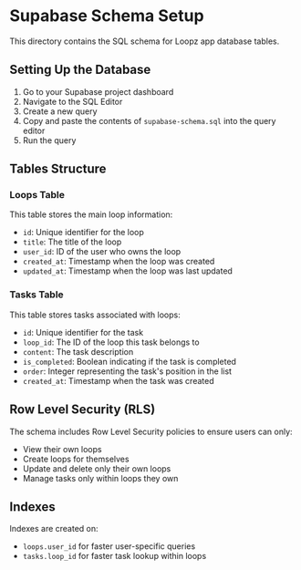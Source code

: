 # Supabase Schema Setup

This directory contains the SQL schema for Loopz app database tables.

## Setting Up the Database

1. Go to your Supabase project dashboard
2. Navigate to the SQL Editor
3. Create a new query
4. Copy and paste the contents of `supabase-schema.sql` into the query editor
5. Run the query

## Tables Structure

### Loops Table
This table stores the main loop information:
- `id`: Unique identifier for the loop
- `title`: The title of the loop
- `user_id`: ID of the user who owns the loop
- `created_at`: Timestamp when the loop was created
- `updated_at`: Timestamp when the loop was last updated

### Tasks Table
This table stores tasks associated with loops:
- `id`: Unique identifier for the task
- `loop_id`: The ID of the loop this task belongs to
- `content`: The task description
- `is_completed`: Boolean indicating if the task is completed
- `order`: Integer representing the task's position in the list
- `created_at`: Timestamp when the task was created

## Row Level Security (RLS)

The schema includes Row Level Security policies to ensure users can only:
- View their own loops
- Create loops for themselves
- Update and delete only their own loops
- Manage tasks only within loops they own

## Indexes

Indexes are created on:
- `loops.user_id` for faster user-specific queries
- `tasks.loop_id` for faster task lookup within loops 